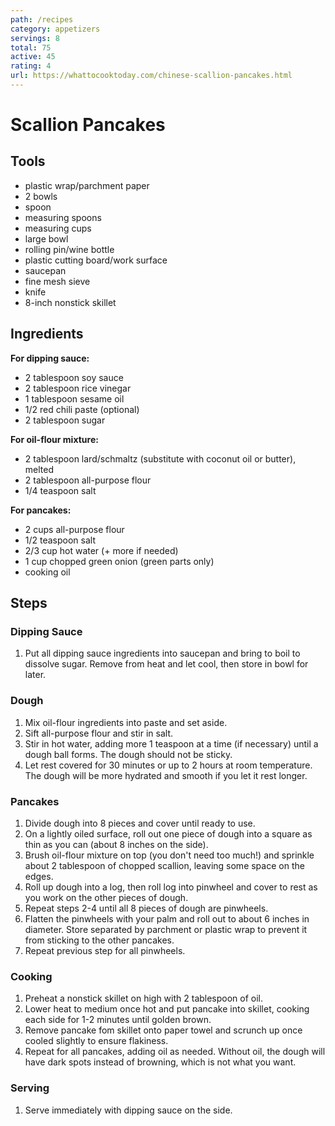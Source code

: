 ```yaml
---
path: /recipes
category: appetizers
servings: 8
total: 75
active: 45
rating: 4
url: https://whattocooktoday.com/chinese-scallion-pancakes.html
---
```


# Scallion Pancakes

## Tools

* plastic wrap/parchment paper
* 2 bowls
* spoon
* measuring spoons
* measuring cups
* large bowl
* rolling pin/wine bottle
* plastic cutting board/work surface
* saucepan
* fine mesh sieve
* knife
* 8-inch nonstick skillet

## Ingredients

**For dipping sauce:**

* 2 tablespoon soy sauce
* 2 tablespoon rice vinegar
* 1 tablespoon sesame oil
* 1/2 red chili paste (optional)
* 2 tablespoon sugar

**For oil-flour mixture:**

* 2 tablespoon lard/schmaltz (substitute with coconut oil or butter), melted
* 2 tablespoon all-purpose flour
* 1/4 teaspoon salt

**For pancakes:**

* 2 cups all-purpose flour
* 1/2 teaspoon salt
* 2/3 cup hot water (+ more if needed)
* 1 cup chopped green onion (green parts only)
* cooking oil

## Steps

### Dipping Sauce

1. Put all dipping sauce ingredients into saucepan and bring to boil to dissolve sugar. Remove from heat and let cool, then store in bowl for later.

### Dough

1. Mix oil-flour ingredients into paste and set aside.
1. Sift all-purpose flour and stir in salt.
1. Stir in hot water, adding more 1 teaspoon at a time (if necessary) until a dough ball forms. The dough should not be sticky.
1. Let rest covered for 30 minutes or up to 2 hours at room temperature. The dough will be more hydrated and smooth if you let it rest longer.

### Pancakes

1. Divide dough into 8 pieces and cover until ready to use.
1. On a lightly oiled surface, roll out one piece of dough into a square as thin as you can (about 8 inches on the side).
1. Brush oil-flour mixture on top (you don't need too much!) and sprinkle about 2 tablespoon of chopped scallion, leaving some space on the edges.
1. Roll up dough into a log, then roll log into pinwheel and cover to rest as you work on the other pieces of dough.
1. Repeat steps 2-4 until all 8 pieces of dough are pinwheels.
1. Flatten the pinwheels with your palm and roll out to about 6 inches in diameter. Store separated by parchment or plastic wrap to prevent it from sticking to the other pancakes.
1. Repeat previous step for all pinwheels.

### Cooking

1. Preheat a nonstick skillet on high with 2 tablespoon of oil.
1. Lower heat to medium once hot and put pancake into skillet, cooking each side for 1-2 minutes until golden brown.
1. Remove pancake fom skillet onto paper towel and scrunch up once cooled slightly to ensure flakiness.
1. Repeat for all pancakes, adding oil as needed. Without oil, the dough will have dark spots instead of browning, which is not what you want.

### Serving

1. Serve immediately with dipping sauce on the side.
